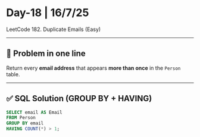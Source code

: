 # Day-18 | 16/7/25  
LeetCode 182. Duplicate Emails (Easy)

---

## 🎯 Problem in one line
Return every **email address** that appears **more than once** in the `Person` table.

---

## ✅ SQL Solution (GROUP BY + HAVING)

```sql
SELECT email AS Email
FROM Person
GROUP BY email
HAVING COUNT(*) > 1;
